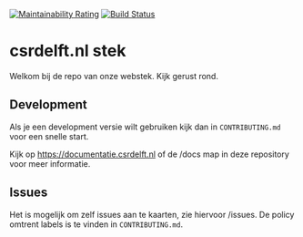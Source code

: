 [![Maintainability Rating](https://sonarcloud.io/api/project_badges/measure?project=csrdelft_csrdelft.nl&metric=sqale_rating)](https://sonarcloud.io/dashboard?id=csrdelft_csrdelft.nl)
[![Build Status](https://travis-ci.org/csrdelft/csrdelft.nl.svg?branch=master)](https://travis-ci.org/csrdelft/csrdelft.nl)
# csrdelft.nl stek

Welkom bij de repo van onze webstek. Kijk gerust rond.

## Development
Als je een development versie wilt gebruiken kijk dan in `CONTRIBUTING.md` voor een snelle start.

Kijk op https://documentatie.csrdelft.nl of de /docs map in deze repository voor meer informatie.

## Issues
Het is mogelijk om zelf issues aan te kaarten, zie hiervoor /issues. De policy omtrent labels is te vinden in `CONTRIBUTING.md`.
